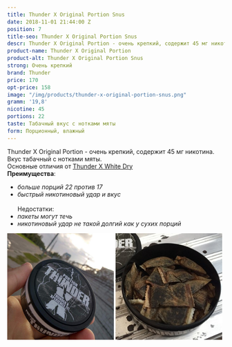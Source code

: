 ```yaml
---
title: Thunder X Original Portion Snus
date: 2018-11-01 21:44:00 Z
position: 7
title-seo: Thunder X Original Portion Snus
descr: Thunder X Original Portion - очень крепкий, содержит 45 мг никотина.
product-name: Thunder X Original Portion
product-alt: Thunder X Original Portion Snus
strong: Очень крепкий
brand: Thunder
price: 170
opt-price: 158
image: "/img/products/thunder-x-original-portion-snus.png"
gramm: '19,8'
nicotine: 45
portions: 22
taste: Табачный вкус с нотками мяты
form: Порционный, влажный
---
```


Thunder X Original Portion - очень крепкий, содержит 45 мг никотина.<br>
Вкус табачный с нотками мяты.<br>
Основные отличия от [Thunder X White Dry](/thunder-x-white-dry)<br>
**Преимущества**:<br>
- *больше порций 22 против 17*<br>
- *быстрый никотиновый удар и вкус*<br><br>
Недостатки:<br>
- *пакеты могут течь*<br>
- *никотиновый удар не такой долгий как у сухих порций*<br>
<div class="mb-3">
<img class="img-fluid" style="width:49%" src="/img/products/thunder-x-original/thunder-snus-original-portion.jpg" alt="Thunder X original portion snus">
<img class="img-fluid" style="width:49%" src="/img/products/thunder-x-original/thunder-x-snus-original-portion.jpg" alt="Тандер Х снюс">
</div>